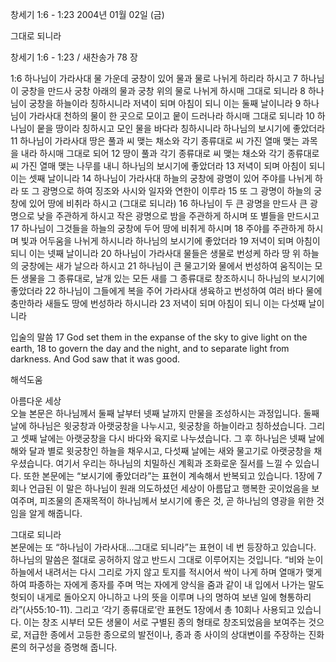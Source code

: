 창세기 1:6 - 1:23 
2004년 01월 02일 (금)

그대로 되니라



창세기 1:6 - 1:23 / 새찬송가 78 장


1:6 하나님이 가라사대 물 가운데 궁창이 있어 물과 물로 나뉘게 하리라 하시고 7 하나님이 궁창을 만드사 궁창 아래의 물과 궁창 위의 물로 나뉘게 하시매 그대로 되니라 8 하나님이 궁창을 하늘이라 칭하시니라 저녁이 되며 아침이 되니 이는 둘째 날이니라 9 하나님이 가라사대 천하의 물이 한 곳으로 모이고 뭍이 드러나라 하시매 그대로 되니라 10 하나님이 뭍을 땅이라 칭하시고 모인 물을 바다라 칭하시니라 하나님의 보시기에 좋았더라 11 하나님이 가라사대 땅은 풀과 씨 맺는 채소와 각기 종류대로 씨 가진 열매 맺는 과목을 내라 하시매 그대로 되어 12 땅이 풀과 각기 종류대로 씨 맺는 채소와 각기 종류대로 씨 가진 열매 맺는 나무를 내니 하나님의 보시기에 좋았더라 13 저녁이 되며 아침이 되니 이는 셋째 날이니라 14 하나님이 가라사대 하늘의 궁창에 광명이 있어 주야를 나뉘게 하라 또 그 광명으로 하여 징조와 사시와 일자와 연한이 이루라 15 또 그 광명이 하늘의 궁창에 있어 땅에 비취라 하시고 (그대로 되니라) 16 하나님이 두 큰 광명을 만드사 큰 광명으로 낮을 주관하게 하시고 작은 광명으로 밤을 주관하게 하시며 또 별들을 만드시고 17 하나님이 그것들을 하늘의 궁창에 두어 땅에 비취게 하시며 18 주야를 주관하게 하시며 빛과 어두움을 나뉘게 하시니라 하나님의 보시기에 좋았더라 19 저녁이 되며 아침이 되니 이는 넷째 날이니라 20 하나님이 가라사대 물들은 생물로 번성케 하라 땅 위 하늘의 궁창에는 새가 날으라 하시고 21 하나님이 큰 물고기와 물에서 번성하여 움직이는 모든 생물을 그 종류대로, 날개 있는 모든 새를 그 종류대로 창조하시니 하나님의 보시기에 좋았더라 22 하나님이 그들에게 복을 주어 가라사대 생육하고 번성하여 여러 바다 물에 충만하라 새들도 땅에 번성하라 하시니라 23 저녁이 되며 아침이 되니 이는 다섯째 날이니라 

입술의 말씀 
17 God set them in the expanse of the sky to give light on the earth, 18 to govern the day and the night, and to separate light from darkness. And God saw that it was good.

해석도움





아름다운 세상  
오늘 본문은 하나님께서 둘째 날부터 넷째 날까지 만물을 조성하시는 과정입니다. 둘째 날에 하나님은 윗궁창과 아랫궁창을 나누시고, 윗궁창을 하늘이라고 칭하셨습니다. 그리고 셋째 날에는 아랫궁창을 다시 바다와 육지로 나누셨습니다. 그 후 하나님은 넷째 날에 해와 달과 별로 윗궁창인 하늘을 채우시고, 다섯째 날에는 새와 물고기로 아랫궁창을 채우셨습니다. 여기서 우리는 하나님의 치밀하신 계획과 조화로운 질서를 느낄 수 있습니다. 또한 본문에는 “보시기에 좋았더라”는 표현이 계속해서 반복되고 있습니다. 1장에 7회나 언급된 이 말은 하나님이 원래 의도하셨던 세상이 아름답고 행복한 곳이었음을 보여주며, 피조물의 존재목적이 하나님께서 보시기에 좋은 것, 곧 하나님의 영광을 위한 것임을 알게 해줍니다.   

그대로 되니라  
본문에는 또 “하나님이 가라사대…그대로 되니라”는 표현이 네 번 등장하고 있습니다. 하나님의 말씀은 절대로 공허하지 않고 반드시 그대로 이루어지는 것입니다. “비와 눈이 하늘에서 내려서는 다시 그리로 가지 않고 토지를 적시어서 싹이 나게 하며 열매가 맺게 하여 파종하는 자에게 종자를 주며 먹는 자에게 양식을 줌과 같이 내 입에서 나가는 말도 헛되이 내게로 돌아오지 아니하고 나의 뜻을 이루며 나의 명하여 보낸 일에 형통하리라”(사55:10-11). 그리고 ‘각기 종류대로’란 표현도 1장에서 총 10회나 사용되고 있습니다. 이는 창조 시부터 모든 생물이 서로 구별된 종의 형태로 창조되었음을 보여주는 것으로, 저급한 종에서 고등한 종으로의 발전이나, 종과 종 사이의 상대변이를 주장하는 진화론의 허구성을 증명해 줍니다.